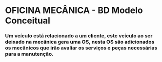 # OFICINA MECÂNICA - BD Modelo Conceitual

### Um veículo está relacionado a um cliente, este veículo ao ser deixado na mecânica gera uma OS, nesta OS são adicionados os mecânicos que irão avaliar os serviços e peças necessárias para a manutenção.
